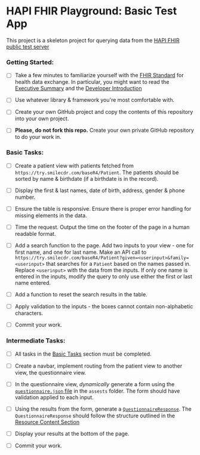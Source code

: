 # HAPI FHIR Playground: Basic Test App

This project is a skeleton project for querying data from the [HAPI FHIR public test server](http://hapi.fhir.org/baseR4)

### Getting Started:

* [ ] Take a few minutes to familiarize yourself with the [FHIR Standard](http://hl7.org/fhir/) for health data exchange. In particular, you might want to read the [Executive Summary](http://hl7.org/fhir/summary.html) and the [Developer Introduction](http://hl7.org/fhir/overview-dev.html)

* [ ] Use whatever library & framework you're most comfortable with.
  
* [ ] Create your own GitHub project and copy the contents of this repository into your own project.

* [ ] **Please, do not fork this repo.** Create your own private GitHub repository to do your work in.

### Basic Tasks:

* [ ] Create a patient view with patients fetched from `https://try.smilecdr.com/baseR4/Patient`. The patients should be sorted by name & birthdate (if a birthdate is in the record). 

* [ ] Display the first & last names, date of birth, address, gender & phone number.
 
* [ ] Ensure the table is responsive. Ensure there is proper error handling for missing elements in the data.

* [ ] Time the request. Output the time on the footer of the page in a human readable format.

* [ ] Add a search function to the page. Add two inputs to your view - one for first name, and one for last name.  Make an API call to `https://try.smilecdr.com/baseR4/Patient?given=<userinput>&family=<userinput>` that searches for a `Patient` based on the names passed in. Replace `<userinput>` with the data from the inputs. If only one name is entered in the inputs, modify the query to only use either the first or last name entered.

* [ ] Add a function to reset the search results in the table.

* [ ] Apply validation to the inputs - the boxes cannot contain non-alphabetic characters.

* [ ] Commit your work.

### Intermediate Tasks:

* [ ] All tasks in the [Basic Tasks](#basic-tasks) section must be completed.

* [ ] Create a navbar, implement routing from the patient view to another view, the questionnaire view.

* [ ] In the questionnaire view, _dynamically_ generate a form using the [`questionnaire.json` file](assets/questionnaire.json)  in the `assests` folder. The form should have validation applied to each input. 

* [ ] Using the results from the form, generate a [`QuestionnaireResponse`](https://www.hl7.org/fhir/questionnaireresponse.html). The `QuestionnaireResponse` should follow the structure outlined in the [Resource Content Section](https://www.hl7.org/fhir/questionnaireresponse.html#resource)

* [ ] Display your results at the bottom of the page.

* [ ] Commit your work.
